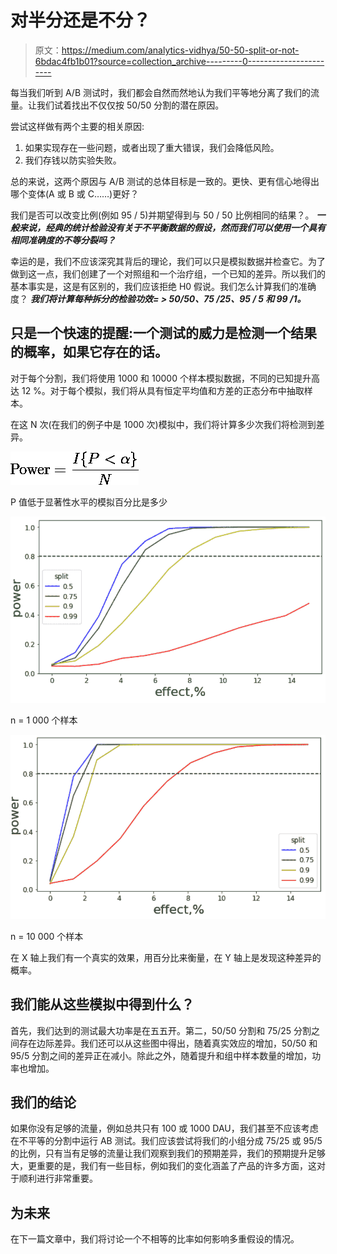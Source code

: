 # 对半分还是不分？

> 原文：<https://medium.com/analytics-vidhya/50-50-split-or-not-6bdac4fb1b01?source=collection_archive---------0----------------------->

每当我们听到 A/B 测试时，我们都会自然而然地认为我们平等地分离了我们的流量。让我们试着找出不仅仅按 50/50 分割的潜在原因。

尝试这样做有两个主要的相关原因:

1.  如果实现存在一些问题，或者出现了重大错误，我们会降低风险。
2.  我们存钱以防实验失败。

总的来说，这两个原因与 A/B 测试的总体目标是一致的。更快、更有信心地得出哪个变体(A 或 B 或 C……)更好？

我们是否可以改变比例(例如 95 / 5)并期望得到与 50 / 50 比例相同的结果？。 ***一般来说，经典的统计检验没有关于不平衡数据的假设，然而我们可以使用一个具有相同准确度的不等分裂吗？***

幸运的是，我们不应该深究其背后的理论，我们可以只是模拟数据并检查它。为了做到这一点，我们创建了一个对照组和一个治疗组，一个已知的差异。所以我们的基本事实是，这是有区别的，我们应该拒绝 H0 假说。我们怎么计算我们的准确度？ ***我们将计算每种拆分的检验功效= > 50/50、75 /25、95 / 5 和 99 /1。***

## 只是一个快速的提醒:一个**测试的威力**是检测一个结果的概率，如果它存在的话。

对于每个分割，我们将使用 1000 和 10000 个样本模拟数据，不同的已知提升高达 12 %。对于每个模拟，我们将从具有恒定平均值和方差的正态分布中抽取样本。

在这 N 次(在我们的例子中是 1000 次)模拟中，我们将计算多少次我们将检测到差异。

![](img/ea0f168b19f8daa8a0b1072aa54f2d68.png)

P 值低于显著性水平的模拟百分比是多少

![](img/4733722e1e1f676b0d748a2b09d3b9c7.png)

n = 1 000 个样本

![](img/587d0f8ee2cd6599f97225da8a043c25.png)

n = 10 000 个样本

在 X 轴上我们有一个真实的效果，用百分比来衡量，在 Y 轴上是发现这种差异的概率。

## 我们能从这些模拟中得到什么？

首先，我们达到的测试最大功率是在五五开。第二，50/50 分割和 75/25 分割之间存在边际差异。我们还可以从这些图中得出，随着真实效应的增加，50/50 和 95/5 分割之间的差异正在减小。除此之外，随着提升和组中样本数量的增加，功率也增加。

## 我们的结论

如果你没有足够的流量，例如总共只有 100 或 1000 DAU，我们甚至不应该考虑在不平等的分割中运行 AB 测试。我们应该尝试将我们的小组分成 75/25 或 95/5 的比例，只有当有足够的流量让我们观察到我们的预期差异，我们的预期提升足够大，更重要的是，我们有一些目标，例如我们的变化涵盖了产品的许多方面，这对于顺利进行非常重要。

## 为未来

在下一篇文章中，我们将讨论一个不相等的比率如何影响多重假设的情况。